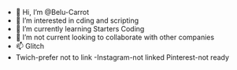 - 👋 Hi, I’m @Belu-Carrot
- 👀 I’m interested in cding and scripting
- 🌱 I’m currently learning Starters Coding
- 💞️ I’m not current looking to collaborate with other companies
- 📫 Glitch
- Twich-prefer not to link
-Instagram-not linked
Pinterest-not ready

<!---
Belu-Carrot/Belu-Carrot is a ✨ special ✨ repository because its `README.md` (this file) appears on your GitHub profile.
You can click the Preview link to take a look at your changes.
--->
